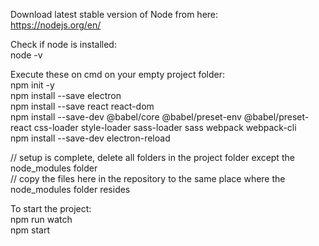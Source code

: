Download latest stable version of Node from here:   
https://nodejs.org/en/  

Check if node is installed:  
node -v  

Execute these on cmd on your empty project folder:  
npm init -y  
npm install --save electron  
npm install --save react react-dom  
npm install --save-dev @babel/core @babel/preset-env @babel/preset-react css-loader style-loader sass-loader sass webpack webpack-cli  
npm install --save-dev electron-reload  

// setup is complete, delete all folders in the project folder except the node_modules folder  
// copy the files here in the repository to the same place where the node_modules folder resides


To start the project:  
npm run watch  
npm start  

